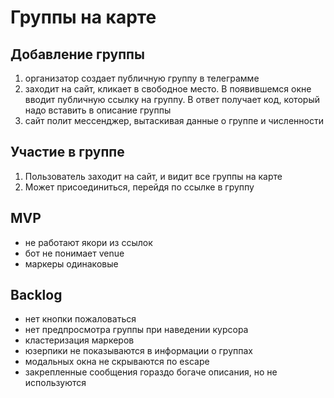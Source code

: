 # Группы на карте

## Добавление группы

1. организатор создает публичную группу в телеграмме
2. заходит на сайт, кликает в свободное место. В появившемся окне вводит публичную ссылку на группу. В ответ получает код, который надо вставить в описание группы
3. сайт полит мессенджер, вытаскивая данные о группе и численности

## Участие в группе

1. Пользователь заходит на сайт, и видит все группы на карте
2. Может присоединиться, перейдя по ссылке в группу

## MVP

- не работают якори из ссылок
- бот не понимает venue
- маркеры одинаковые

## Backlog

- нет кнопки пожаловаться
- нет предпросмотра группы при наведении курсора
- кластеризация маркеров
- юзерпики не показываются в информации о группах
- модальных окна не скрываются по escape
- закрепленные сообщения гораздо богаче описания, но не используются
